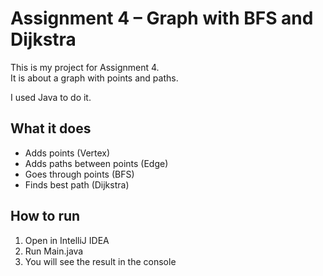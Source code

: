 # Assignment 4 – Graph with BFS and Dijkstra

This is my project for Assignment 4.  
It is about a graph with points and paths.

I used Java to do it.

## What it does

- Adds points (Vertex)
- Adds paths between points (Edge)
- Goes through points (BFS)
- Finds best path (Dijkstra)

## How to run

1. Open in IntelliJ IDEA
2. Run Main.java
3. You will see the result in the console
